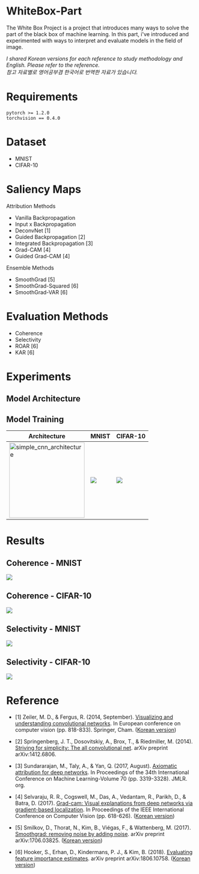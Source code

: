 # WhiteBox-Part

The White Box Project is a project that introduces many ways to solve the part of the black box of machine learning. In this part, i've introduced and experimented with ways to interpret and evaluate models in the field of image. 

*I shared Korean versions for each reference to study methodology and English. Please refer to the reference.*  
*참고 자료별로 영어공부겸 한국어로 번역한 자료가 있습니다.*


# Requirements
```
pytorch >= 1.2.0
torchvision == 0.4.0
```

# Dataset
- MNIST
- CIFAR-10

# Saliency Maps
Attribution Methods 
- Vanilla Backpropagation 
- Input x Backpropagation
- DeconvNet [1]
- Guided Backpropagation [2]
- Integrated Backpropagation [3]
- Grad-CAM [4]
- Guided Grad-CAM [4]

Ensemble Methods
- SmoothGrad [5]
- SmoothGrad-Squared [6]
- SmoothGrad-VAR [6]

# Evaluation Methods
- Coherence
- Selectivity
- ROAR [6]
- KAR [6]

# Experiments
## Model Architecture


## Model Training

Architecture | MNIST | CIFAR-10
---|---|---
<img src="https://github.com/bllfpc/WhiteBox/blob/master/images/models/simple_cnn_architecture.png" alt="simple_cnn_architecture" width="200"/> | ![](https://github.com/bllfpc/WhiteBox/blob/master/images/results/mnist_acc_loss_plot.png) | ![](https://github.com/bllfpc/WhiteBox/blob/master/images/results/cifar10_acc_loss_plot.png)

# Results
## Coherence - MNIST
![](https://github.com/bllfpc/WhiteBox/blob/master/images/results/coherence_mnist.jpg)

## Coherence - CIFAR-10
![](https://github.com/bllfpc/WhiteBox/blob/master/images/results/coherence_cifar10.jpg)

## Selectivity - MNIST
![](https://github.com/bllfpc/WhiteBox/blob/master/images/results/score_acc_change_mnist.jpg)

## Selectivity - CIFAR-10
![](https://github.com/bllfpc/WhiteBox/blob/master/images/results/score_acc_change_cifar10.jpg)


# Reference
- [1] Zeiler, M. D., & Fergus, R. (2014, September). [Visualizing and understanding convolutional networks](https://arxiv.org/abs/1311.2901). In European conference on computer vision (pp. 818-833). Springer, Cham. ([Korean version](https://www.notion.so/tootouch/Visualizing-and-Understanding-Convolutional-Networks-4f396791212846439881575513271407))

- [2] Springenberg, J. T., Dosovitskiy, A., Brox, T., & Riedmiller, M. (2014). [Striving for simplicity: The all convolutional net](https://arxiv.org/abs/1412.6806). arXiv preprint arXiv:1412.6806. 

- [3] Sundararajan, M., Taly, A., & Yan, Q. (2017, August). [Axiomatic attribution for deep networks](https://arxiv.org/pdf/1703.01365.pdf). In Proceedings of the 34th International Conference on Machine Learning-Volume 70 (pp. 3319-3328). JMLR. org.

- [4] Selvaraju, R. R., Cogswell, M., Das, A., Vedantam, R., Parikh, D., & Batra, D. (2017). [Grad-cam: Visual explanations from deep networks via gradient-based localization](https://arxiv.org/abs/1610.02391). In Proceedings of the IEEE International Conference on Computer Vision (pp. 618-626). ([Korean version](https://www.notion.so/tootouch/Grad-CAM-Visual-Explanations-from-Deep-Networks-via-Gradient-based-Localization-504a3f7a58fd4c3eafdc26258befd643))

- [5] Smilkov, D., Thorat, N., Kim, B., Viégas, F., & Wattenberg, M. (2017). [Smoothgrad: removing noise by adding noise](
https://arxiv.org/abs/1706.03825). arXiv preprint arXiv:1706.03825. ([Korean version](https://www.notion.so/tootouch/SmoothGrad-removing-noise-by-adding-noise-18d13aeff8c34bafa61a749720576c1b))

- [6] Hooker, S., Erhan, D., Kindermans, P. J., & Kim, B. (2018). [Evaluating feature importance estimates](https://arxiv.org/abs/1806.10758). arXiv preprint arXiv:1806.10758. ([Korean version](https://www.notion.so/tootouch/Evaluating-Feature-Importance-Estimates-301ba24f929742a69104a2b67fdd0d89))
